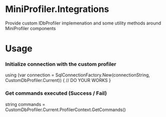 # MiniProfiler.Integrations
Provide custom IDbProfiler implemenation and some utility methods around MiniProfiler components

# Usage

### Initialize connection with the custom profiler

using (var connection = SqlConnectionFactory.New(connectionString, CustomDbProfiler.Current))
{
    // DO YOUR WORKS
}

### Get commands executed (Success / Fail)

string commands = CustomDbProfiler.Current.ProfilerContext.GetCommands()
